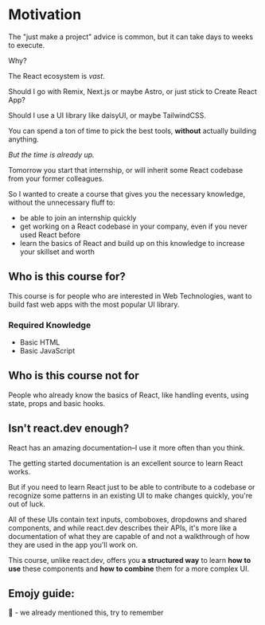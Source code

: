 # Motivation

The "just make a project" advice is common, but it can take days to weeks to execute.

Why?

The React ecosystem is *vast*.

Should I go with Remix, Next.js or maybe Astro, or just stick to Create React App?

Should I use a UI library like daisyUI, or maybe TailwindCSS.

You can spend a ton of time to pick the best tools, **without** actually building anything.

*But the time is already up.*

Tomorrow you start that internship, or will inherit some React codebase from your former colleagues.

So I wanted to create a course that gives you the necessary knowledge, without the unnecessary fluff to:
 - be able to join an internship quickly
 - get working on a React codebase in your company, even if you never used React before
 - learn the basics of React and build up on this knowledge to increase your skillset and worth

## Who is this course for?

This course is for people who are interested in Web Technologies, want to build fast web apps with the most popular UI library.

### Required Knowledge
 - Basic HTML
 - Basic JavaScript

## Who is this course not for

People who already know the basics of React, like handling events, using state, props and basic hooks.

## Isn't react.dev enough?

React has an amazing documentation–I use it more often than you think.

The getting started documentation is an excellent source to learn React works.

But if you need to learn React just to be able to contribute to a codebase or recognize some patterns in an existing UI to make changes quickly, you're out of luck.

All of these UIs contain text inputs, comboboxes, dropdowns and shared components, and while react.dev describes their APIs, it's more like a documentation of what they are capable of and not a walkthrough of how they are used in the app you'll work on.

This course, unlike react.dev, offers you **a structured way** to learn **how to use** these components and **how to combine** them for a more complex UI.

## Emojy guide:

💭 - we already mentioned this, try to remember